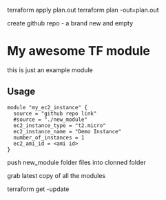 terraform apply plan.out
terraform plan -out=plan.out


create github repo - a brand new and empty


# My awesome TF module

this is just an example module

## Usage
~~~
module "my_ec2_instance" {
  source = "github repo link"
  #source = "./new_module"
  ec2_instance_type = "t2.micro"
  ec2_instance_name = "Demo Instance"
  number_of_instances = 1
  ec2_ami_id = <ami id>
}
~~~

push new_module folder files into clonned folder

grab latest copy of all the modules

terraform get -update